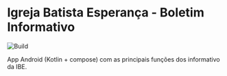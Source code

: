 # Igreja Batista Esperança - Boletim Informativo

![Build](https://img.shields.io/static/v1?label=Versão&message=1.0&color=blue)


App Android (Kotlin + compose) com as principais funções dos informativo da IBE.
